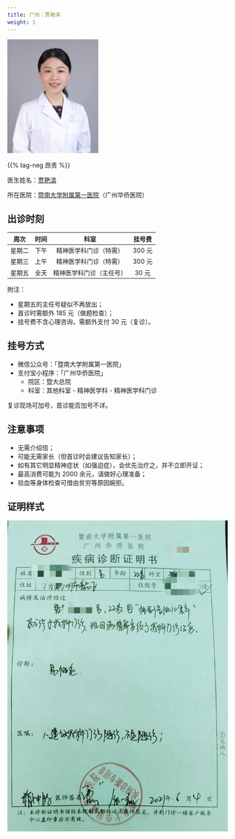 ```yaml
---
title: 广州｜贾艳滨
weight: 1
---
```


![doctor](doctor.png)

{{% tag-neg 昂贵 %}}

医生姓名：[贾艳滨](https://www.haodf.com/doctor/240979.html)

所在医院：[暨南大学附属第一医院](https://amap.com/place/B00140382F)（广州华侨医院）

## 出诊时刻

| 周次 | 时间 |    科室    | 挂号费  |
| :--: | :--: | :--------: | :---: |
| 星期二 | 下午 | 精神医学科门诊（特需）| 300 元 |
| 星期三 | 上午 | 精神医学科门诊（特需）| 300 元 |
| 星期五 | 全天 | 精神医学科门诊（主任号）| 30 元 |

附注：

- 星期五的主任号疑似不再放出；
- 首诊时需额外 185 元（做题检查）；
- 挂号费不含心理咨询，需额外支付 30 元（复诊）。

## 挂号方式

- 微信公众号：「暨南大学附属第一医院」
- 支付宝小程序：「广州华侨医院」
  - 院区：暨大总院
  - 科室：其他科室 - 精神医学科 - 精神医学科门诊

复诊现场可加号，首诊能否加号不详。

## 注意事项

- 无需介绍信；
- 可能无需家长（但首诊时会建议告知家长）；
- 如有其它明显精神症状（如强迫症），会优先治疗之，并不立即开证；
- 最高消费可能为 2000 余元，请做好心理准备；
- 验血等身体检查可借由贫穷等原因婉拒。

## 证明样式

![proof](proof.jpg)
